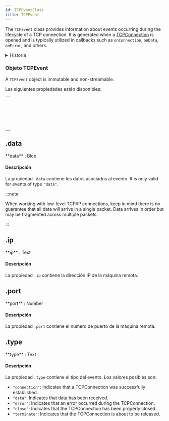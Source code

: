 ```yaml
---
id: TCPEventClass
title: TCPEvent
---
```


The `TCPEvent` class provides information about events occurring during the lifecycle of a TCP connection. It is generated when a [TCPConnection](TCPConnectionClass.md) is opened and is typically utilized in callbacks such as `onConnection`, `onData`, `onError`, and others.

<details><summary>Historia</summary>

| Lanzamiento | Modificaciones                  |
| ----------- | ------------------------------- |
| 20 R9       | New `ip`, and `port` attributes |
| 20 R8       | Clase añadida                   |

</details>

### Objeto TCPEvent

A `TCPEvent` object is immutable and non-streamable.

Las siguientes propiedades están disponibles:

|                                                                                             |
| ------------------------------------------------------------------------------------------- |
| [<!-- INCLUDE #TCPEvent.data.Syntax -->](#data)<br/><!-- INCLUDE #TCPEvent.data.Summary --> |
| [<!-- INCLUDE #TCPEvent.ip.Syntax -->](#ip)<br/><!-- INCLUDE #TCPEvent.ip.Summary -->       |
| [<!-- INCLUDE #TCPEvent.port.Syntax -->](#port)<br/><!-- INCLUDE #TCPEvent.port.Summary --> |
| [<!-- INCLUDE #TCPEvent.type.Syntax -->](#type)<br/><!-- INCLUDE #TCPEvent.type.Summary --> |

<!-- REF #TCPEvent.data.Desc -->

## .data

<!-- REF #TCPEvent.data.Syntax -->**data** : Blob<!-- END REF -->

#### Descripción

La propiedad `.data` contiene <!-- REF #TCPEvent.data.Summary -->los datos asociados al evento<!-- END REF -->. It is only valid for events of type `"data"`.

:::note

When working with low-level TCP/IP connections, keep in mind there is no guarantee that all data will arrive in a single packet. Data arrives in order but may be fragmented across multiple packets.

:::

<!-- END REF -->

<!-- REF #TCPEvent.ip.Desc -->

## .ip

<!-- REF #TCPEvent.ip.Syntax -->**ip** : Text<!-- END REF -->

#### Descripción

La propiedad `.ip` contiene <!-- REF #TCPEvent.ip.Summary -->la dirección IP de la máquina remota<!-- END REF -->.

<!-- END REF -->

<!-- REF #TCPEvent.port.Desc -->

## .port

<!-- REF #TCPEvent.port.Syntax -->**port** : Number<!-- END REF -->

#### Descripción

La propiedad `.port` contiene <!-- REF #TCPEvent.port.Summary -->el número de puerto de la máquina remota<!-- END REF -->.

<!-- END REF -->

<!-- REF #TCPEvent.type.Desc -->

## .type

<!-- REF #TCPEvent.type.Syntax -->**type** : Text<!-- END REF -->

#### Descripción

La propiedad `.type` contiene <!-- REF #TCPEvent.type.Summary -->el tipo del evento<!-- END REF -->. Los valores posibles son:

- `"connection"`: Indicates that a TCPConnection was successfully established.
- `"data"`: Indicates that data has been received.
- `"error"`: Indicates that an error occurred during the TCPConnection.
- `"close"`: Indicates that the TCPConnection has been properly closed.
- `"terminate"`: Indicates that the TCPConnection is about to be released.

<!-- END REF -->



